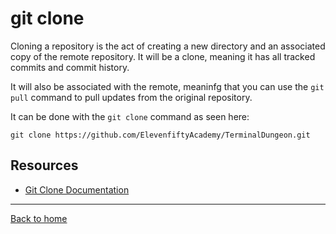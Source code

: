 # **git clone**

Cloning a repository is the act of creating a new directory and an associated copy of the remote repository. It will be a clone, meaning it has all tracked commits and commit history.

It will also be associated with the remote, meaninfg that you can use the `git pull` command to pull updates from the original repository.

It can be done with the `git clone` command as seen here:

```
git clone https://github.com/ElevenfiftyAcademy/TerminalDungeon.git
```

## Resources

- [Git Clone Documentation](https://git-scm.com/docs/git-clone)
---

[Back to home](../README.md)